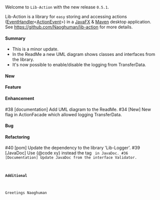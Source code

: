 Welcome to `Lib-Action` with the new release `0.5.1`.

Lib-Action is a library for `easy` storing and accessing actions ([EventHandler]&lt;[ActionEvent]&gt;) 
in a [JavaFX] &amp; [Maven] desktop application. See https://github.com/Naoghuman/lib-action 
for more details.



#### Summary
* This is a minor update.
* In the ReadMe a new UML diagram shows classes and interfaces from the library.
* It's now possible to enable/disable the logging from TransferData.



#### New



#### Feature



#### Enhancement
#38 [documentation] Add UML diagram to the ReadMe.
#34 [New] New flag in ActionFacade which allowed logging TransferData.



#### Bug



#### Refactoring
#40 [pom] Update the dependency to the library 'Lib-Logger'.
#39 [JavaDoc] Use {@code xy} instead the tag <code> in JavaDoc.
#36 [Documentation] Update JavaDoc from the interface Validator.



#### Additional



Greetings
Naoghuman



[//]: # (Issues which will be integrated in this release)



[//]: # (Links)
[ActionEvent]:http://docs.oracle.com/javase/8/javafx/api/javafx/event/ActionEvent.html
[EventHandler]:http://docs.oracle.com/javase/8/javafx/api/javafx/event/EventHandler.html
[JavaFX]:http://docs.oracle.com/javase/8/javase-clienttechnologies.htm
[Maven]:http://maven.apache.org/

